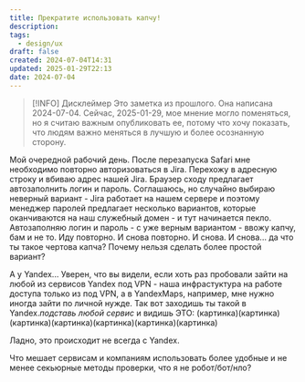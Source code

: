 ```yaml
---
title: Прекратите использовать капчу!
description: 
tags:
  - design/ux
draft: false
created: 2024-07-04T14:31
updated: 2025-01-29T22:13
date: 2024-07-04
---
```


> [!INFO] Дисклеймер
> Это заметка из прошлого. Она написана 2024-07-04. Сейчас, 2025-01-29, мое мнение могло поменяться, но я считаю важным опубликовать ее, потому что хочу показать, что людям важно меняться в лучшую и более осознанную сторону.

Мой очередной рабочий день. После перезапуска Safari мне необходимо повторно авторизоваться в Jira. Перехожу в адресную строку и вбиваю адрес нашей Jira. Браузер сходу предлагает автозаполнить логин и пароль. Соглашаюсь, но случайно выбираю неверный вариант - Jira работает на нашем сервере и поэтому менеджер паролей предлагает несколько вариантов, которые оканчиваются на наш служебный домен - и тут начинается пекло.
Автозаполняю логин и пароль - с уже верным вариантом - ввожу капчу, бам и не то.
Иду повторно. И снова повторно. И снова. И снова... да что ты такое чертова капча? Почему нельзя сделать более простой вариант?

А у Yandex... Уверен, что вы видели, если хоть раз пробовали зайти на любой из сервисов Yandex под VPN - наша инфрастуктура на работе доступа только из под VPN, а в YandexMaps, например, мне нужно иногда зайти по личной нужде. Так вот заходишь ты такой в Yandex.*подставь любой сервис* и видишь ЭТО:
(картинка)(картинка)(картинка)(картинка)(картинка)(картинка)(картинка)

Ладно, это происходит не всегда с Yandex.

Что мешает сервисам и компаниям использовать более удобные и не менее секьюрные методы проверки, что я не робот/бот/нло?